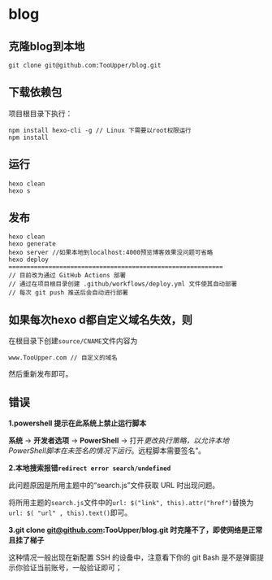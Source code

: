# blog
## 克隆blog到本地

~~~shell
git clone git@github.com:TooUpper/blog.git
~~~

## 下载依赖包

项目根目录下执行：

~~~she
npm install hexo-cli -g // Linux 下需要以root权限运行
npm install
~~~

## 运行

~~~shell
hexo clean
hexo s
~~~

## 发布

```shell
hexo clean
hexo generate
hexo server //如果本地到localhost:4000预览博客效果没问题可省略
hexo deploy
===========================================================
// 目前改为通过 GitHub Actions 部署
// 通过在项目根目录创建 .github/workflows/deploy.yml 文件使其自动部署
// 每次 git push 推送后会自动进行部署
```

## 如果每次hexo d都自定义域名失效，则

在根目录下创建`source/CNAME`文件内容为

```shell
www.TooUpper.com // 自定义的域名
```

然后重新发布即可。

## 错误

**1.powershell 提示在此系统上禁止运行脚本**

**系统** -> **开发者选项** -> **PowerShell** -> 打开*更改执行策略，以允许本地PowerShell脚本在未签名的情况下运行*。远程脚本需要签名”。

**2.本地搜索报错`redirect error search/undefined`**

此问题原因是所用主题中的“search.js”文件获取 URL 时出现问题。

将所用主题的`search.js`文件中的`url: $("link", this).attr("href")`替换为`url: $( "url" , this).text()`即可。

**3.git clone git@github.com:TooUpper/blog.git 时克隆不了，即使网络是正常且挂了梯子**

这种情况一般出现在新配置 SSH 的设备中，注意看下你的 git Bash 是不是弹窗提示你验证当前账号，一般验证即可；
